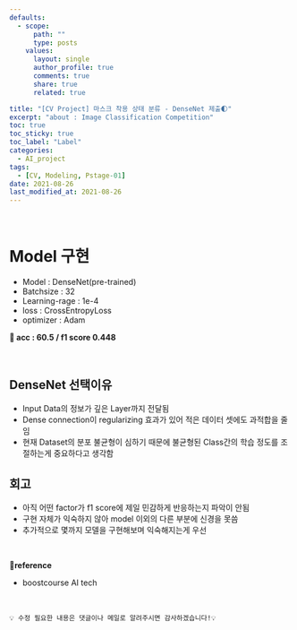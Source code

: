 ```yaml
---
defaults:
  - scope:
      path: ""
      type: posts
    values:
      layout: single
      author_profile: true
      comments: true
      share: true
      related: true

title: "[CV Project] 마스크 착용 상태 분류 - DenseNet 제출🌓"
excerpt: "about : Image Classification Competition"
toc: true
toc_sticky: true
toc_label: "Label"
categories:
  - AI_project
tags:
  - [CV, Modeling, Pstage-01]
date: 2021-08-26
last_modified_at: 2021-08-26
---
```


<br>

# Model 구현

- Model : DenseNet(pre-trained)
- Batchsize : 32
- Learning-rage : 1e-4
- loss : CrossEntropyLoss
- optimizer : Adam

**🎈 acc : 60.5 / f1 score 0.448**

<br>

## DenseNet 선택이유

- Input Data의 정보가 깊은 Layer까지 전달됨
- Dense connection이 regularizing 효과가 있어 적은 데이터 셋에도 과적합을 줄임
- 현재 Dataset의 분포 불균형이 심하기 때문에 불균형된 Class간의 학습 정도를 조절하는게 중요하다고 생각함

## 회고 

- 아직 어떤 factor가 f1 score에 제일 민감하게 반응하는지 파악이 안됨
- 구현 자체가 익숙하지 않아 model 이외의 다른 부분에 신경을 못씀
- 추가적으로 몇까지 모델을 구현해보며 익숙해지는게 우선

<br>

**📌reference**
- boostcourse AI tech


<br>

```
💡 수정 필요한 내용은 댓글이나 메일로 알려주시면 감사하겠습니다!💡 
```
